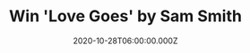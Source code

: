 ---
campaign-uuid: "c-06b62c33-807b-4512-8481-5eb609f11205"
type: "Competition"
category: "Music"
date: "2020-10-28T06:00:00.000Z"
end-date: "2020-12-28T23:59:00.000Z"
disable-form: false
is_promoted: true
has_entry_page: true
title: "Win 'Love Goes' by Sam Smith"
competition-description: "<p>The Grammy, BRIT, Golden Globe and Oscar-winning Sam\
  \ Smith is back with an amazing brand new album: 'Love Goes'. An album full of incredible\
  \ collaborations such as Burna Boy. We have one copy of the new record to give away\
  \ to one lucky NME AAA member.</p>\n<p>Click below for a chance to win it now.</p>\n"
hero-header: "Win 'Love Goes' by Sam Smith"
terms-confirmation: "N/A"
banner-img: "https://assets.expresslyapp.com/asset-d8d519d4-169b-4ebe-8c4b-eeeb4462f72e.jpg"
logo-left-href: "aaa.nme.com"
logo-left-image: "https://assets.expresslyapp.com/asset-88376777-e9b7-4396-b8d4-492480fe6144.jpg"
logo-left-title: "NME AAA"
bg-image-hero: "https://assets.expresslyapp.com/asset-ae2b042a-040a-429a-9781-fa39cf80bd17.jpg"
bg-image-first: "https://assets.expresslyapp.com/asset-52a496c3-081d-4f45-8ad6-168dc67e35ad.jpg"
section1-content: "<p>For ‘Love Goes’, Sam has enlisted a roll call of revered collaborators\
  \ from Steve Mac, Shellback/MXM, Labrinth, masterminds Stargate as well as good\
  \ friend Guy Lawrence and long-term collaborator Jimmy Napes to curate a collection\
  \ of songs written over the last two years, all displaying individuality with every-one\
  \ telling a different story.</p>\n<p>'‘The last two years has been the most experimental\
  \ time of my life, personally but also musically. The result has been so magical\
  \ and so therapeutic and fun. My love for music is so broad and all of my musical\
  \ guilty pleasures became pleasures.'' Sam said.</p>\n<p>Click below and it could\
  \ be yours!</p>\n"
entry-title: "Win 'Love Goes' by Sam Smith"
entry-content: "<p>Enter the draw to win 'Love Goes' by Sam Smith by completing the\
  \ form below before 23:59 on the 28th of December 2020.</p>\n"
has-winner: false
prize-description: "'Love Goes' by Sam Smith"
special-conditions: "Multiple entries are allowed up to one every day."
country-restrictions:
- "GB"
---